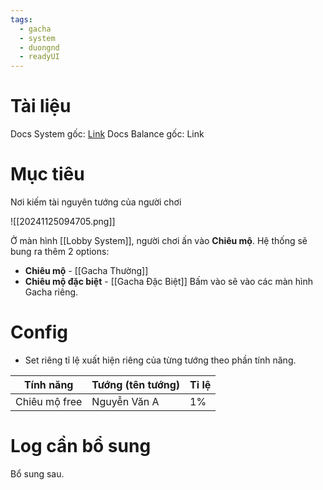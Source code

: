 ```yaml
---
tags:
  - gacha
  - system
  - duongnd
  - readyUI
---
```

# Tài liệu
Docs System gốc: [Link](https://docs.google.com/document/d/1vono6MnAUnVUMjU-TkRSk7t3Lbwp7OUplnPnDKJD1zA/edit?tab=t.0)
Docs Balance gốc: Link
# Mục tiêu
Nơi kiếm tài nguyên tướng của người chơi

![[20241125094705.png]]

Ở màn hình [[Lobby System]], người chơi ấn vào **Chiêu mộ**. Hệ thống sẽ bung ra thêm 2 options:
- **Chiêu mộ** - [[Gacha Thường]]
- **Chiêu mộ đặc biệt** - [[Gacha Đặc Biệt]]
Bấm vào sẽ vào các màn hình Gacha riêng.
# Config
- Set riêng tỉ lệ xuất hiện riêng của từng tướng theo phần tính năng.

| Tính năng     | Tướng (tên tướng) | Tỉ lệ |
| ------------- | ----------------- | ----- |
| Chiêu mộ free | Nguyễn Văn A      | 1%    |

# Log cần bổ sung
Bổ sung sau.
